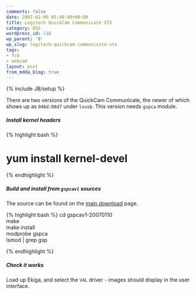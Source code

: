 ```yaml
---
comments: false
date: 2007-02-06 05:49:00+00:00
title: Logitech QuickCam Communicate STX
category: OSS
wordpress_id: 118
wp_parent: '0'
wp_slug: logitech-quickcam-communicate-stx
tags:
- fc6
- webcam
layout: post
from_mdda_blog: true
---
```

{% include JB/setup %}


There are two versions of the QuickCam Communicate, the newer of which shows up as `046d:08d7` under `lsusb`.  This version needs `gspca` module.  
  


##### Install kernel headers

  

{% highlight bash %}
# yum install kernel-devel  

{% endhighlight %}
##### Build and install from `gspcavl` sources

  
The source can be found on the [main download](http://mxhaard.free.fr/download.html) page.  

{% highlight bash %}
cd gspcav1-20070110  
make  
make install  
modprobe gspca  
lsmod | grep gsp  

{% endhighlight %}
##### Check it works

  
Load up Ekiga, and select the `V4L` driver - images should display in the user interface.
